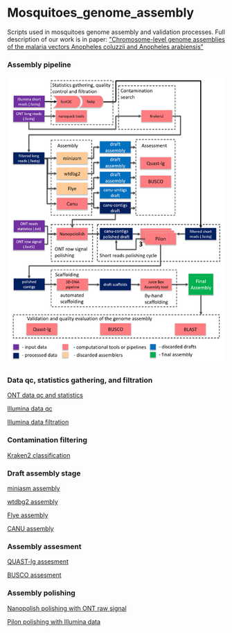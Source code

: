 # Mosquitoes_genome_assembly
Scripts used in mosquitoes genome assembly and validation processes.
Full description of our work is in paper: ["Chromosome-level genome assemblies of the malaria vectors Anopheles coluzzii and Anopheles arabiensis"](https://doi.org/10.1101/2020.09.29.318477)
### Assembly pipeline
![](pipeline.png)

### Data qc, statistics gathering, and filtration
[ONT data qc and statistics](/data_stats_qc_filtration/ONT_long_reads/qc_and_statistics.md)

[Illumina data qc](/data_stats_qc_filtration/Illumina_data/qc.md)

[Illumina data filtration](/data_stats_qc_filtration/Illumina_data/filtration.md)
### Contamination filtering

[Kraken2 classification](/contamination_search/kraken2.md)
### Draft assembly stage
[miniasm assembly](/draft_assembly/miniasm.md)

[wtdbg2 assembly](/draft_assembly/wtdbg2.md)

[Flye assembly](/draft_assembly/flye.md)

[CANU assembly](/draft_assembly/canu.md)
### Assembly assesment
[QUAST-lg assesment](/assembly_assesment/quast.md)

[BUSCO assesment](/assembly_assesment/busco.md)

### Assembly polishing

[Nanopolish polishing with ONT raw signal](/polishing/nanopolish.md)

[Pilon polishing with Illumina data](/draft_assembly/canu.md)

